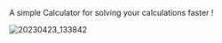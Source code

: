 A simple Calculator for solving your calculations faster ! 

![20230423_133842](https://user-images.githubusercontent.com/82750157/233828079-3fe6be29-f149-4bfa-9e5e-64d9d0907d3e.gif)

